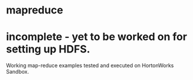 # mapreduce
# incomplete - yet to be worked on for setting up HDFS.
Working map-reduce examples tested and executed on HortonWorks Sandbox.
